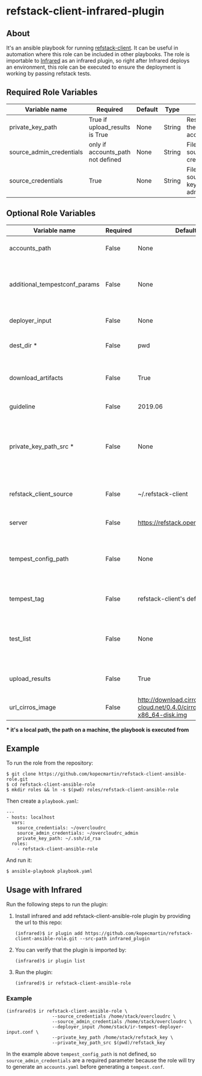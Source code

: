 # refstack-client-infrared-plugin

## About
It's an ansible playbook for running [refstack-client](https://github.com/openstack/refstack-client).
It can be useful in automation where this role can be included in other playbooks.
The role is importable to [Infrared](https://github.com/redhat-openstack/infrared.git) as an infrared
plugin, so right after Infrared deploys an environment, this role can be executed to ensure the
deployment is working by passing refstack tests.

## Required Role Variables
| Variable name                | Required | Default                                                             | Type   | Description                                                                      |
|------------------------------|----------|---------------------------------------------------------------------|--------|---------------------------------------------------------------------------------------------------------|
| private_key_path             | True if upload_results is True    | None                                       | String | Results are uploaded to the corresponding account.                                                      |
| source_admin_credentials     | only if accounts_path not defined | None                                       | String | File or command to be sourced for admin credentials.                                                    |
| source_credentials           | True     | None                                                                | String | File or command to be sourced: keystonerc_admin/openrc admin admin.                                     |

## Optional Role Variables

| Variable name                | Required | Default                                                             | Type   | Description                                                                      |
|------------------------------|----------|---------------------------------------------------------------------|--------|---------------------------------------------------------------------------------------------------------|
| accounts_path                | False    | None                                                                | String | Path to a tempest accounts file.                                                                        |
| additional_tempestconf_params| False    | None                                                                | String | Additional arguments to passed to discover-tempest-config tool.                                         |
| deployer_input               | False    | None                                                                | String | Pat to a deployer input file.                                                                           |
| dest_dir *                   | False    | pwd                                                                 | String | Local directory where the files will be stored.                                                         |
| download_artifacts           | False    | True                                                                | Bool   | Whether artifacts should be downloaded to the host or not.                                              |
| guideline                    | False    | 2019.06                                                             | String | Specific guideline                                                                                      |
| private_key_path_src *       | False    | None                                                                | String | If defined, the key defined by the param is copied to the targeted machine to private_key_path location.|
| refstack_client_source       | False    | ~/.refstack-client                                                  | String | Destination where refstack-client will be cloned.                                                       |
| server                       | False    | https://refstack.openstack.org/api                                  | String | Server url where results will be uploaded.                                                              |
| tempest_config_path          | False    | None                                                                | String | Destination of tempest configuration file to be used for running refstack tests.                        |
| tempest_tag                  | False    | refstack-client's default                                           | String | Tempest will be cloned and checkouted to this specific tag.                                             |
| test_list                    | False    | None                                                                | String | A path or an URL to a test list text file containing specific test cases.                               |
| upload_results               | False    | True                                                                | Bool   | Whether results should be uploaded to a server or not.                                                  |
| url_cirros_image             | False    | http://download.cirros-cloud.net/0.4.0/cirros-0.4.0-x86_64-disk.img | String | Path or link to cirros image.                                                                           |

**\* it's a local path, the path on a machine, the playbook is executed from**

## Example
To run the role from the repository:
```
$ git clone https://github.com/kopecmartin/refstack-client-ansible-role.git
$ cd refstack-client-ansible-role
$ mkdir roles && ln -s $(pwd) roles/refstack-client-ansible-role
```
Then create a `playbook.yaml`:
```
---
- hosts: localhost
  vars:
    source_credentials: ~/overcloudrc
    source_admin_credentials: ~/overcloudrc_admin
    private_key_path: ~/.ssh/id_rsa
  roles:
    - refstack-client-ansible-role
```
And run it:
```
$ ansible-playbook playbook.yaml
```


## Usage with Infrared

Run the following steps to run the plugin:
1. Install infrared and add refstack-client-ansible-role plugin by providing the url to this repo:
    ```
    (infrared)$ ir plugin add https://github.com/kopecmartin/refstack-client-ansible-role.git --src-path infrared_plugin
    ```
2. You can verify that the plugin is imported by:
    ```
    (infrared)$ ir plugin list
    ```
4. Run the plugin:
    ```
    (infrared)$ ir refstack-client-ansible-role
    ```

### Example
```
(infrared)$ ir refstack-client-ansible-role \
                 --source_credentials /home/stack/overcloudrc \
                 --source_admin_credentials /home/stack/overcloudrc \
                 --deployer_input /home/stack/ir-tempest-deployer-input.conf \
                 --private_key_path /home/stack/refstack_key \
                 --private_key_path_src $(pwd)/refstack_key
```

In the example above `tempest_config_path` is not defined, so `source_admin_credentials` are a required parameter
because the role will try to generate an `accounts.yaml` before generating a `tempest.conf`.
